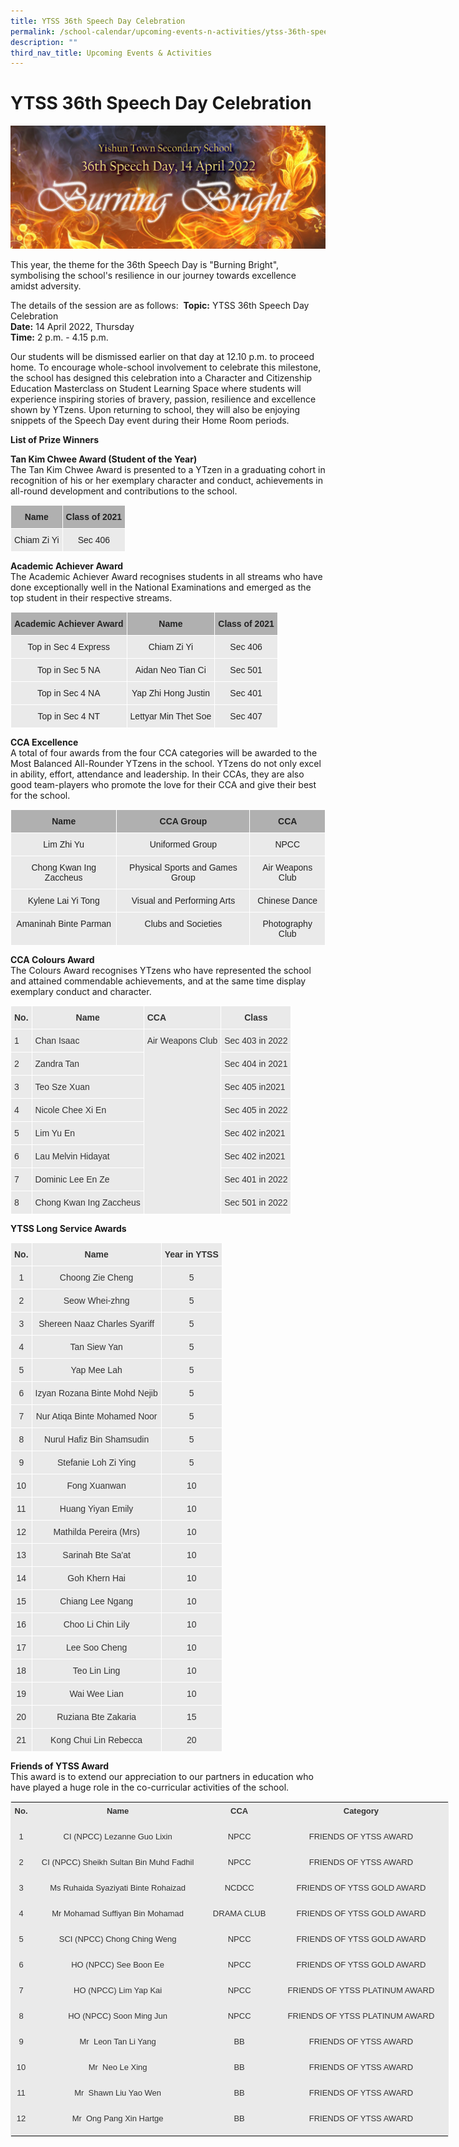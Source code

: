 ```yaml
---
title: YTSS 36th Speech Day Celebration
permalink: /school-calendar/upcoming-events-n-activities/ytss-36th-speech-day-celebration/
description: ""
third_nav_title: Upcoming Events & Activities
---
```

# **YTSS 36th Speech Day Celebration**


![](/images/Banner%20Design%20Final.jpeg)

This year, the theme for the 36th Speech Day is "Burning Bright", symbolising the school's resilience in our journey towards excellence amidst adversity.   
  
The details of the session are as follows: 
**Topic:** YTSS 36th Speech Day Celebration    
**Date:** 14 April 2022, Thursday   
**Time:** 2 p.m. - 4.15 p.m.   
  
Our students will be dismissed earlier on that day at 12.10 p.m. to proceed home. To encourage whole-school involvement to celebrate this milestone, the school has designed this celebration into a Character and Citizenship Education Masterclass on Student Learning Space where students will experience inspiring stories of bravery, passion, resilience and excellence shown by YTzens. Upon returning to school, they will also be enjoying snippets of the Speech Day event during their Home Room periods.

**List of Prize Winners**  

**Tan Kim Chwee Award (Student of the Year)**  
The Tan Kim Chwee Award is presented to a YTzen in a graduating cohort in recognition of his or her exemplary character and conduct, achievements in all-round development and contributions to the school.


<table style="border-collapse:collapse;border-spacing:0" class="tg"><thead><tr><th style="background-color:#B0B0B0;border-color:#ffffff;border-style:solid;border-width:1px;color:#222;font-family:Arial, sans-serif;font-size:14px;font-weight:bold;overflow:hidden;padding:10px 5px;text-align:center;vertical-align:top;word-break:normal">Name</th><th style="background-color:#B0B0B0;border-color:#ffffff;border-style:solid;border-width:1px;color:#222;font-family:Arial, sans-serif;font-size:14px;font-weight:bold;overflow:hidden;padding:10px 5px;text-align:center;vertical-align:top;word-break:normal">Class of 2021</th></tr></thead><tbody><tr><td style="background-color:#EAEAEA;border-color:#ffffff;border-style:solid;border-width:1px;color:#222;font-family:Arial, sans-serif;font-size:14px;overflow:hidden;padding:10px 5px;text-align:center;vertical-align:top;word-break:normal">Chiam Zi Yi</td><td style="background-color:#EAEAEA;border-color:#ffffff;border-style:solid;border-width:1px;color:#222;font-family:Arial, sans-serif;font-size:14px;overflow:hidden;padding:10px 5px;text-align:center;vertical-align:top;word-break:normal">Sec 406</td></tr></tbody></table>


**Academic Achiever Award**  
The Academic Achiever Award recognises students in all streams who have done exceptionally well in the National Examinations and emerged as the top student in their respective streams.

<table style="border-collapse:collapse;border-spacing:0" class="tg"><thead><tr><th style="background-color:#B0B0B0;border-color:#ffffff;border-style:solid;border-width:1px;color:#222;font-family:Arial, sans-serif;font-size:14px;font-weight:bold;overflow:hidden;padding:10px 5px;text-align:center;vertical-align:top;word-break:normal">Academic Achiever Award</th><th style="background-color:#B0B0B0;border-color:#ffffff;border-style:solid;border-width:1px;color:#222;font-family:Arial, sans-serif;font-size:14px;font-weight:bold;overflow:hidden;padding:10px 5px;text-align:center;vertical-align:top;word-break:normal">Name</th><th style="background-color:#B0B0B0;border-color:#ffffff;border-style:solid;border-width:1px;color:#222;font-family:Arial, sans-serif;font-size:14px;font-weight:bold;overflow:hidden;padding:10px 5px;text-align:center;vertical-align:top;word-break:normal">Class of 2021</th></tr></thead><tbody><tr><td style="background-color:#EAEAEA;border-color:#ffffff;border-style:solid;border-width:1px;color:#222;font-family:Arial, sans-serif;font-size:14px;overflow:hidden;padding:10px 5px;text-align:center;vertical-align:top;word-break:normal">Top in Sec 4 Express</td><td style="background-color:#EAEAEA;border-color:#ffffff;border-style:solid;border-width:1px;color:#222;font-family:Arial, sans-serif;font-size:14px;overflow:hidden;padding:10px 5px;text-align:center;vertical-align:top;word-break:normal">Chiam Zi Yi</td><td style="background-color:#EAEAEA;border-color:#ffffff;border-style:solid;border-width:1px;color:#222;font-family:Arial, sans-serif;font-size:14px;overflow:hidden;padding:10px 5px;text-align:center;vertical-align:top;word-break:normal">Sec 406</td></tr><tr><td style="background-color:#EAEAEA;border-color:#ffffff;border-style:solid;border-width:1px;color:#222;font-family:Arial, sans-serif;font-size:14px;overflow:hidden;padding:10px 5px;text-align:center;vertical-align:top;word-break:normal">Top in Sec 5 NA</td><td style="background-color:#EAEAEA;border-color:#ffffff;border-style:solid;border-width:1px;color:#222;font-family:Arial, sans-serif;font-size:14px;overflow:hidden;padding:10px 5px;text-align:center;vertical-align:top;word-break:normal">Aidan Neo Tian Ci<br></td><td style="background-color:#EAEAEA;border-color:#ffffff;border-style:solid;border-width:1px;color:#222;font-family:Arial, sans-serif;font-size:14px;overflow:hidden;padding:10px 5px;text-align:center;vertical-align:top;word-break:normal">Sec 501</td></tr><tr><td style="background-color:#EAEAEA;border-color:#ffffff;border-style:solid;border-width:1px;color:#222;font-family:Arial, sans-serif;font-size:14px;overflow:hidden;padding:10px 5px;text-align:center;vertical-align:top;word-break:normal"> Top in Sec 4 NA</td><td style="background-color:#EAEAEA;border-color:#ffffff;border-style:solid;border-width:1px;color:#222;font-family:Arial, sans-serif;font-size:14px;overflow:hidden;padding:10px 5px;text-align:center;vertical-align:top;word-break:normal">Yap Zhi Hong Justin </td><td style="background-color:#EAEAEA;border-color:#ffffff;border-style:solid;border-width:1px;color:#222;font-family:Arial, sans-serif;font-size:14px;overflow:hidden;padding:10px 5px;text-align:center;vertical-align:top;word-break:normal"> Sec 401</td></tr><tr><td style="background-color:#EAEAEA;border-color:#ffffff;border-style:solid;border-width:1px;color:#222;font-family:Arial, sans-serif;font-size:14px;overflow:hidden;padding:10px 5px;text-align:center;vertical-align:top;word-break:normal"> Top in Sec 4 NT</td><td style="background-color:#EAEAEA;border-color:#ffffff;border-style:solid;border-width:1px;color:#222;font-family:Arial, sans-serif;font-size:14px;overflow:hidden;padding:10px 5px;text-align:center;vertical-align:top;word-break:normal"> Lettyar Min Thet Soe</td><td style="background-color:#EAEAEA;border-color:#ffffff;border-style:solid;border-width:1px;color:#222;font-family:Arial, sans-serif;font-size:14px;overflow:hidden;padding:10px 5px;text-align:center;vertical-align:top;word-break:normal"> Sec 407</td></tr></tbody></table>


**CCA Excellence**     
A total of four awards from the four CCA categories will be awarded to the Most Balanced All-Rounder YTzens in the school. YTzens do not only excel in ability, effort, attendance and leadership. In their CCAs, they are also good team-players who promote the love for their CCA and give their best for the school.

<table style="border-collapse:collapse;border-spacing:0" class="tg"><thead><tr><th style="background-color:#B0B0B0;border-color:#ffffff;border-style:solid;border-width:1px;color:#222;font-family:Arial, sans-serif;font-size:14px;font-weight:bold;overflow:hidden;padding:10px 5px;text-align:center;vertical-align:top;word-break:normal">Name</th><th style="background-color:#B0B0B0;border-color:#ffffff;border-style:solid;border-width:1px;color:#222;font-family:Arial, sans-serif;font-size:14px;font-weight:bold;overflow:hidden;padding:10px 5px;text-align:center;vertical-align:top;word-break:normal">CCA Group</th><th style="background-color:#B0B0B0;border-color:#ffffff;border-style:solid;border-width:1px;color:#222;font-family:Arial, sans-serif;font-size:14px;font-weight:bold;overflow:hidden;padding:10px 5px;text-align:center;vertical-align:top;word-break:normal">CCA</th></tr></thead><tbody><tr><td style="background-color:#EAEAEA;border-color:#ffffff;border-style:solid;border-width:1px;color:#222;font-family:Arial, sans-serif;font-size:14px;overflow:hidden;padding:10px 5px;text-align:center;vertical-align:top;word-break:normal">Lim Zhi Yu</td><td style="background-color:#EAEAEA;border-color:#ffffff;border-style:solid;border-width:1px;color:#222;font-family:Arial, sans-serif;font-size:14px;overflow:hidden;padding:10px 5px;text-align:center;vertical-align:top;word-break:normal">Uniformed Group</td><td style="background-color:#EAEAEA;border-color:#ffffff;border-style:solid;border-width:1px;color:#222;font-family:Arial, sans-serif;font-size:14px;overflow:hidden;padding:10px 5px;text-align:center;vertical-align:top;word-break:normal">NPCC</td></tr><tr><td style="background-color:#EAEAEA;border-color:#ffffff;border-style:solid;border-width:1px;color:#222;font-family:Arial, sans-serif;font-size:14px;overflow:hidden;padding:10px 5px;text-align:center;vertical-align:top;word-break:normal">Chong Kwan Ing Zaccheus</td><td style="background-color:#EAEAEA;border-color:#ffffff;border-style:solid;border-width:1px;color:#222;font-family:Arial, sans-serif;font-size:14px;overflow:hidden;padding:10px 5px;text-align:center;vertical-align:top;word-break:normal">Physical Sports and Games Group</td><td style="background-color:#EAEAEA;border-color:#ffffff;border-style:solid;border-width:1px;color:#222;font-family:Arial, sans-serif;font-size:14px;overflow:hidden;padding:10px 5px;text-align:center;vertical-align:top;word-break:normal">Air Weapons Club</td></tr><tr><td style="background-color:#EAEAEA;border-color:#ffffff;border-style:solid;border-width:1px;color:#222;font-family:Arial, sans-serif;font-size:14px;overflow:hidden;padding:10px 5px;text-align:center;vertical-align:top;word-break:normal"> Kylene Lai Yi Tong</td><td style="background-color:#EAEAEA;border-color:#ffffff;border-style:solid;border-width:1px;color:#222;font-family:Arial, sans-serif;font-size:14px;overflow:hidden;padding:10px 5px;text-align:center;vertical-align:top;word-break:normal"> Visual and Performing Arts</td><td style="background-color:#EAEAEA;border-color:#ffffff;border-style:solid;border-width:1px;color:#222;font-family:Arial, sans-serif;font-size:14px;overflow:hidden;padding:10px 5px;text-align:center;vertical-align:top;word-break:normal">Chinese Dance </td></tr><tr><td style="background-color:#EAEAEA;border-color:#ffffff;border-style:solid;border-width:1px;color:#222;font-family:Arial, sans-serif;font-size:14px;overflow:hidden;padding:10px 5px;text-align:center;vertical-align:top;word-break:normal">Amaninah Binte Parman</td><td style="background-color:#EAEAEA;border-color:#ffffff;border-style:solid;border-width:1px;color:#222;font-family:Arial, sans-serif;font-size:14px;overflow:hidden;padding:10px 5px;text-align:center;vertical-align:top;word-break:normal">Clubs and Societies </td><td style="background-color:#EAEAEA;border-color:#ffffff;border-style:solid;border-width:1px;color:#222;font-family:Arial, sans-serif;font-size:14px;overflow:hidden;padding:10px 5px;text-align:center;vertical-align:top;word-break:normal"> Photography Club</td></tr></tbody></table>


**CCA Colours Award**     
The Colours Award recognises YTzens who have represented the school and attained commendable achievements, and at the same time display exemplary conduct and character.


<table style="border-collapse:collapse;border-spacing:0" class="tg"><thead><tr><th style="background-color:#EAEAEA;border-color:#ffffff;border-style:solid;border-width:1px;color:#333;font-family:Arial, sans-serif;font-size:14px;font-weight:bold;overflow:hidden;padding:10px 5px;text-align:left;vertical-align:top;word-break:normal">No.</th><th style="background-color:#EAEAEA;border-color:#ffffff;border-style:solid;border-width:1px;color:#333;font-family:Arial, sans-serif;font-size:14px;font-weight:bold;overflow:hidden;padding:10px 5px;text-align:center;vertical-align:top;word-break:normal">Name</th><th style="background-color:#EAEAEA;border-color:#ffffff;border-style:solid;border-width:1px;color:#333;font-family:Arial, sans-serif;font-size:14px;font-weight:bold;overflow:hidden;padding:10px 5px;text-align:left;vertical-align:top;word-break:normal">CCA</th><th style="background-color:#EAEAEA;border-color:#ffffff;border-style:solid;border-width:1px;color:#333;font-family:Arial, sans-serif;font-size:14px;font-weight:bold;overflow:hidden;padding:10px 5px;text-align:center;vertical-align:top;word-break:normal">Class</th></tr></thead><tbody><tr><td style="background-color:#EAEAEA;border-color:#ffffff;border-style:solid;border-width:1px;color:#333;font-family:Arial, sans-serif;font-size:14px;overflow:hidden;padding:10px 5px;text-align:left;vertical-align:top;word-break:normal">1</td><td style="background-color:#EAEAEA;border-color:#ffffff;border-style:solid;border-width:1px;color:#333;font-family:Arial, sans-serif;font-size:14px;overflow:hidden;padding:10px 5px;text-align:left;vertical-align:top;word-break:normal">Chan Isaac</td><td style="background-color:#EAEAEA;border-color:#ffffff;border-style:solid;border-width:1px;color:#333;font-family:Arial, sans-serif;font-size:14px;overflow:hidden;padding:10px 5px;text-align:center;vertical-align:top;word-break:normal" rowspan="8">Air Weapons Club</td><td style="background-color:#EAEAEA;border-color:#ffffff;border-style:solid;border-width:1px;color:#333;font-family:Arial, sans-serif;font-size:14px;overflow:hidden;padding:10px 5px;text-align:left;vertical-align:top;word-break:normal">Sec 403 in 2022</td></tr><tr><td style="background-color:#EAEAEA;border-color:#ffffff;border-style:solid;border-width:1px;color:#333;font-family:Arial, sans-serif;font-size:14px;overflow:hidden;padding:10px 5px;text-align:left;vertical-align:top;word-break:normal">2</td><td style="background-color:#EAEAEA;border-color:#ffffff;border-style:solid;border-width:1px;color:#333;font-family:Arial, sans-serif;font-size:14px;overflow:hidden;padding:10px 5px;text-align:left;vertical-align:top;word-break:normal">Zandra Tan</td><td style="background-color:#EAEAEA;border-color:#ffffff;border-style:solid;border-width:1px;color:#333;font-family:Arial, sans-serif;font-size:14px;overflow:hidden;padding:10px 5px;text-align:left;vertical-align:top;word-break:normal">Sec 404 in 2021</td></tr><tr><td style="background-color:#EAEAEA;border-color:#ffffff;border-style:solid;border-width:1px;color:#333;font-family:Arial, sans-serif;font-size:14px;overflow:hidden;padding:10px 5px;text-align:left;vertical-align:top;word-break:normal">3</td><td style="background-color:#EAEAEA;border-color:#ffffff;border-style:solid;border-width:1px;color:#333;font-family:Arial, sans-serif;font-size:14px;overflow:hidden;padding:10px 5px;text-align:left;vertical-align:top;word-break:normal">Teo Sze Xuan</td><td style="background-color:#EAEAEA;border-color:#ffffff;border-style:solid;border-width:1px;color:#333;font-family:Arial, sans-serif;font-size:14px;overflow:hidden;padding:10px 5px;text-align:left;vertical-align:top;word-break:normal">Sec 405 in2021</td></tr><tr><td style="background-color:#EAEAEA;border-color:#ffffff;border-style:solid;border-width:1px;color:#333;font-family:Arial, sans-serif;font-size:14px;overflow:hidden;padding:10px 5px;text-align:left;vertical-align:top;word-break:normal">4</td><td style="background-color:#EAEAEA;border-color:#ffffff;border-style:solid;border-width:1px;color:#333;font-family:Arial, sans-serif;font-size:14px;overflow:hidden;padding:10px 5px;text-align:left;vertical-align:top;word-break:normal">Nicole Chee Xi En</td><td style="background-color:#EAEAEA;border-color:#ffffff;border-style:solid;border-width:1px;color:#333;font-family:Arial, sans-serif;font-size:14px;overflow:hidden;padding:10px 5px;text-align:left;vertical-align:top;word-break:normal">Sec 405 in 2022</td></tr><tr><td style="background-color:#EAEAEA;border-color:#ffffff;border-style:solid;border-width:1px;color:#333;font-family:Arial, sans-serif;font-size:14px;overflow:hidden;padding:10px 5px;text-align:left;vertical-align:top;word-break:normal">5</td><td style="background-color:#EAEAEA;border-color:#ffffff;border-style:solid;border-width:1px;color:#333;font-family:Arial, sans-serif;font-size:14px;overflow:hidden;padding:10px 5px;text-align:left;vertical-align:top;word-break:normal">Lim Yu En</td><td style="background-color:#EAEAEA;border-color:#ffffff;border-style:solid;border-width:1px;color:#333;font-family:Arial, sans-serif;font-size:14px;overflow:hidden;padding:10px 5px;text-align:left;vertical-align:top;word-break:normal">Sec 402 in2021</td></tr><tr><td style="background-color:#EAEAEA;border-color:#ffffff;border-style:solid;border-width:1px;color:#333;font-family:Arial, sans-serif;font-size:14px;overflow:hidden;padding:10px 5px;text-align:left;vertical-align:top;word-break:normal">6</td><td style="background-color:#EAEAEA;border-color:#ffffff;border-style:solid;border-width:1px;color:#333;font-family:Arial, sans-serif;font-size:14px;overflow:hidden;padding:10px 5px;text-align:left;vertical-align:top;word-break:normal">Lau Melvin Hidayat</td><td style="background-color:#EAEAEA;border-color:#ffffff;border-style:solid;border-width:1px;color:#333;font-family:Arial, sans-serif;font-size:14px;overflow:hidden;padding:10px 5px;text-align:left;vertical-align:top;word-break:normal">Sec 402 in2021</td></tr><tr><td style="background-color:#EAEAEA;border-color:#ffffff;border-style:solid;border-width:1px;color:#333;font-family:Arial, sans-serif;font-size:14px;overflow:hidden;padding:10px 5px;text-align:left;vertical-align:top;word-break:normal">7</td><td style="background-color:#EAEAEA;border-color:#ffffff;border-style:solid;border-width:1px;color:#333;font-family:Arial, sans-serif;font-size:14px;overflow:hidden;padding:10px 5px;text-align:left;vertical-align:top;word-break:normal">Dominic Lee En Ze</td><td style="background-color:#EAEAEA;border-color:#ffffff;border-style:solid;border-width:1px;color:#333;font-family:Arial, sans-serif;font-size:14px;overflow:hidden;padding:10px 5px;text-align:left;vertical-align:top;word-break:normal">Sec 401 in 2022</td></tr><tr><td style="background-color:#EAEAEA;border-color:#ffffff;border-style:solid;border-width:1px;color:#333;font-family:Arial, sans-serif;font-size:14px;overflow:hidden;padding:10px 5px;text-align:left;vertical-align:top;word-break:normal">8</td><td style="background-color:#EAEAEA;border-color:#ffffff;border-style:solid;border-width:1px;color:#333;font-family:Arial, sans-serif;font-size:14px;overflow:hidden;padding:10px 5px;text-align:left;vertical-align:top;word-break:normal">Chong Kwan Ing Zaccheus</td><td style="background-color:#EAEAEA;border-color:#ffffff;border-style:solid;border-width:1px;color:#333;font-family:Arial, sans-serif;font-size:14px;overflow:hidden;padding:10px 5px;text-align:left;vertical-align:top;word-break:normal">Sec 501 in 2022</td></tr></tbody></table>


**YTSS Long Service Awards**

<table style="border-collapse:collapse;border-spacing:0" class="tg"><thead><tr><th style="background-color:#EAEAEA;border-color:#ffffff;border-style:solid;border-width:1px;color:#333;font-family:Arial, sans-serif;font-size:14px;font-weight:bold;overflow:hidden;padding:10px 5px;text-align:center;vertical-align:top;word-break:normal">No.</th><th style="background-color:#EAEAEA;border-color:#ffffff;border-style:solid;border-width:1px;color:#333;font-family:Arial, sans-serif;font-size:14px;font-weight:bold;overflow:hidden;padding:10px 5px;text-align:center;vertical-align:top;word-break:normal">Name</th><th style="background-color:#EAEAEA;border-color:#ffffff;border-style:solid;border-width:1px;color:#333;font-family:Arial, sans-serif;font-size:14px;font-weight:bold;overflow:hidden;padding:10px 5px;text-align:center;vertical-align:top;word-break:normal">Year in YTSS</th></tr></thead><tbody><tr><td style="background-color:#EAEAEA;border-color:#ffffff;border-style:solid;border-width:1px;color:#333;font-family:Arial, sans-serif;font-size:14px;overflow:hidden;padding:10px 5px;text-align:center;vertical-align:top;word-break:normal">1</td><td style="background-color:#EAEAEA;border-color:#ffffff;border-style:solid;border-width:1px;color:#333;font-family:Arial, sans-serif;font-size:14px;overflow:hidden;padding:10px 5px;text-align:center;vertical-align:top;word-break:normal">Choong Zie Cheng</td><td style="background-color:#EAEAEA;border-color:#ffffff;border-style:solid;border-width:1px;color:#333;font-family:Arial, sans-serif;font-size:14px;overflow:hidden;padding:10px 5px;text-align:center;vertical-align:top;word-break:normal">5</td></tr><tr><td style="background-color:#EAEAEA;border-color:#ffffff;border-style:solid;border-width:1px;color:#333;font-family:Arial, sans-serif;font-size:14px;overflow:hidden;padding:10px 5px;text-align:center;vertical-align:top;word-break:normal">2</td><td style="background-color:#EAEAEA;border-color:#ffffff;border-style:solid;border-width:1px;color:#333;font-family:Arial, sans-serif;font-size:14px;overflow:hidden;padding:10px 5px;text-align:center;vertical-align:top;word-break:normal">Seow Whei-zhng</td><td style="background-color:#EAEAEA;border-color:#ffffff;border-style:solid;border-width:1px;color:#333;font-family:Arial, sans-serif;font-size:14px;overflow:hidden;padding:10px 5px;text-align:center;vertical-align:top;word-break:normal">5</td></tr><tr><td style="background-color:#EAEAEA;border-color:#ffffff;border-style:solid;border-width:1px;color:#333;font-family:Arial, sans-serif;font-size:14px;overflow:hidden;padding:10px 5px;text-align:center;vertical-align:top;word-break:normal">3</td><td style="background-color:#EAEAEA;border-color:#ffffff;border-style:solid;border-width:1px;color:#333;font-family:Arial, sans-serif;font-size:14px;overflow:hidden;padding:10px 5px;text-align:center;vertical-align:top;word-break:normal">Shereen Naaz Charles Syariff</td><td style="background-color:#EAEAEA;border-color:#ffffff;border-style:solid;border-width:1px;color:#333;font-family:Arial, sans-serif;font-size:14px;overflow:hidden;padding:10px 5px;text-align:center;vertical-align:top;word-break:normal">5</td></tr><tr><td style="background-color:#EAEAEA;border-color:#ffffff;border-style:solid;border-width:1px;color:#333;font-family:Arial, sans-serif;font-size:14px;overflow:hidden;padding:10px 5px;text-align:center;vertical-align:top;word-break:normal">4</td><td style="background-color:#EAEAEA;border-color:#ffffff;border-style:solid;border-width:1px;color:#333;font-family:Arial, sans-serif;font-size:14px;overflow:hidden;padding:10px 5px;text-align:center;vertical-align:top;word-break:normal">Tan Siew Yan</td><td style="background-color:#EAEAEA;border-color:#ffffff;border-style:solid;border-width:1px;color:#333;font-family:Arial, sans-serif;font-size:14px;overflow:hidden;padding:10px 5px;text-align:center;vertical-align:top;word-break:normal">5</td></tr><tr><td style="background-color:#EAEAEA;border-color:#ffffff;border-style:solid;border-width:1px;color:#333;font-family:Arial, sans-serif;font-size:14px;overflow:hidden;padding:10px 5px;text-align:center;vertical-align:top;word-break:normal">5</td><td style="background-color:#EAEAEA;border-color:#ffffff;border-style:solid;border-width:1px;color:#333;font-family:Arial, sans-serif;font-size:14px;overflow:hidden;padding:10px 5px;text-align:center;vertical-align:top;word-break:normal">Yap Mee Lah</td><td style="background-color:#EAEAEA;border-color:#ffffff;border-style:solid;border-width:1px;color:#333;font-family:Arial, sans-serif;font-size:14px;overflow:hidden;padding:10px 5px;text-align:center;vertical-align:top;word-break:normal">5</td></tr><tr><td style="background-color:#EAEAEA;border-color:#ffffff;border-style:solid;border-width:1px;color:#333;font-family:Arial, sans-serif;font-size:14px;overflow:hidden;padding:10px 5px;text-align:center;vertical-align:top;word-break:normal">6</td><td style="background-color:#EAEAEA;border-color:#ffffff;border-style:solid;border-width:1px;color:#333;font-family:Arial, sans-serif;font-size:14px;overflow:hidden;padding:10px 5px;text-align:center;vertical-align:top;word-break:normal">Izyan Rozana Binte Mohd Nejib</td><td style="background-color:#EAEAEA;border-color:#ffffff;border-style:solid;border-width:1px;color:#333;font-family:Arial, sans-serif;font-size:14px;overflow:hidden;padding:10px 5px;text-align:center;vertical-align:top;word-break:normal">5</td></tr><tr><td style="background-color:#EAEAEA;border-color:#ffffff;border-style:solid;border-width:1px;color:#333;font-family:Arial, sans-serif;font-size:14px;overflow:hidden;padding:10px 5px;text-align:center;vertical-align:top;word-break:normal">7</td><td style="background-color:#EAEAEA;border-color:#ffffff;border-style:solid;border-width:1px;color:#333;font-family:Arial, sans-serif;font-size:14px;overflow:hidden;padding:10px 5px;text-align:center;vertical-align:top;word-break:normal">Nur Atiqa Binte Mohamed Noor</td><td style="background-color:#EAEAEA;border-color:#ffffff;border-style:solid;border-width:1px;color:#333;font-family:Arial, sans-serif;font-size:14px;overflow:hidden;padding:10px 5px;text-align:center;vertical-align:top;word-break:normal">5</td></tr><tr><td style="background-color:#EAEAEA;border-color:#ffffff;border-style:solid;border-width:1px;color:#333;font-family:Arial, sans-serif;font-size:14px;overflow:hidden;padding:10px 5px;text-align:center;vertical-align:top;word-break:normal">8</td><td style="background-color:#EAEAEA;border-color:#ffffff;border-style:solid;border-width:1px;color:#333;font-family:Arial, sans-serif;font-size:14px;overflow:hidden;padding:10px 5px;text-align:center;vertical-align:top;word-break:normal">Nurul Hafiz Bin Shamsudin</td><td style="background-color:#EAEAEA;border-color:#ffffff;border-style:solid;border-width:1px;color:#333;font-family:Arial, sans-serif;font-size:14px;overflow:hidden;padding:10px 5px;text-align:center;vertical-align:top;word-break:normal">5</td></tr><tr><td style="background-color:#EAEAEA;border-color:#ffffff;border-style:solid;border-width:1px;color:#333;font-family:Arial, sans-serif;font-size:14px;overflow:hidden;padding:10px 5px;text-align:center;vertical-align:top;word-break:normal">9</td><td style="background-color:#EAEAEA;border-color:#ffffff;border-style:solid;border-width:1px;color:#333;font-family:Arial, sans-serif;font-size:14px;overflow:hidden;padding:10px 5px;text-align:center;vertical-align:top;word-break:normal">Stefanie Loh Zi Ying</td><td style="background-color:#EAEAEA;border-color:#ffffff;border-style:solid;border-width:1px;color:#333;font-family:Arial, sans-serif;font-size:14px;overflow:hidden;padding:10px 5px;text-align:center;vertical-align:top;word-break:normal">5</td></tr><tr><td style="background-color:#EAEAEA;border-color:#ffffff;border-style:solid;border-width:1px;color:#333;font-family:Arial, sans-serif;font-size:14px;overflow:hidden;padding:10px 5px;text-align:center;vertical-align:top;word-break:normal">10</td><td style="background-color:#EAEAEA;border-color:#ffffff;border-style:solid;border-width:1px;color:#333;font-family:Arial, sans-serif;font-size:14px;overflow:hidden;padding:10px 5px;text-align:center;vertical-align:top;word-break:normal">Fong Xuanwan</td><td style="background-color:#EAEAEA;border-color:#ffffff;border-style:solid;border-width:1px;color:#333;font-family:Arial, sans-serif;font-size:14px;overflow:hidden;padding:10px 5px;text-align:center;vertical-align:top;word-break:normal">10</td></tr><tr><td style="background-color:#EAEAEA;border-color:#ffffff;border-style:solid;border-width:1px;color:#333;font-family:Arial, sans-serif;font-size:14px;overflow:hidden;padding:10px 5px;text-align:center;vertical-align:top;word-break:normal">11</td><td style="background-color:#EAEAEA;border-color:#ffffff;border-style:solid;border-width:1px;color:#333;font-family:Arial, sans-serif;font-size:14px;overflow:hidden;padding:10px 5px;text-align:center;vertical-align:top;word-break:normal">Huang Yiyan Emily</td><td style="background-color:#EAEAEA;border-color:#ffffff;border-style:solid;border-width:1px;color:#333;font-family:Arial, sans-serif;font-size:14px;overflow:hidden;padding:10px 5px;text-align:center;vertical-align:top;word-break:normal">10</td></tr><tr><td style="background-color:#EAEAEA;border-color:#ffffff;border-style:solid;border-width:1px;color:#333;font-family:Arial, sans-serif;font-size:14px;overflow:hidden;padding:10px 5px;text-align:center;vertical-align:top;word-break:normal">12</td><td style="background-color:#EAEAEA;border-color:#ffffff;border-style:solid;border-width:1px;color:#333;font-family:Arial, sans-serif;font-size:14px;overflow:hidden;padding:10px 5px;text-align:center;vertical-align:top;word-break:normal">Mathilda Pereira (Mrs)</td><td style="background-color:#EAEAEA;border-color:#ffffff;border-style:solid;border-width:1px;color:#333;font-family:Arial, sans-serif;font-size:14px;overflow:hidden;padding:10px 5px;text-align:center;vertical-align:top;word-break:normal">10</td></tr><tr><td style="background-color:#EAEAEA;border-color:#ffffff;border-style:solid;border-width:1px;color:#333;font-family:Arial, sans-serif;font-size:14px;overflow:hidden;padding:10px 5px;text-align:center;vertical-align:top;word-break:normal">13</td><td style="background-color:#EAEAEA;border-color:#ffffff;border-style:solid;border-width:1px;color:#333;font-family:Arial, sans-serif;font-size:14px;overflow:hidden;padding:10px 5px;text-align:center;vertical-align:top;word-break:normal">Sarinah Bte Sa'at</td><td style="background-color:#EAEAEA;border-color:#ffffff;border-style:solid;border-width:1px;color:#333;font-family:Arial, sans-serif;font-size:14px;overflow:hidden;padding:10px 5px;text-align:center;vertical-align:top;word-break:normal">10</td></tr><tr><td style="background-color:#EAEAEA;border-color:#ffffff;border-style:solid;border-width:1px;color:#333;font-family:Arial, sans-serif;font-size:14px;overflow:hidden;padding:10px 5px;text-align:center;vertical-align:top;word-break:normal">14</td><td style="background-color:#EAEAEA;border-color:#ffffff;border-style:solid;border-width:1px;color:#333;font-family:Arial, sans-serif;font-size:14px;overflow:hidden;padding:10px 5px;text-align:center;vertical-align:top;word-break:normal">Goh Khern Hai</td><td style="background-color:#EAEAEA;border-color:#ffffff;border-style:solid;border-width:1px;color:#333;font-family:Arial, sans-serif;font-size:14px;overflow:hidden;padding:10px 5px;text-align:center;vertical-align:top;word-break:normal">10</td></tr><tr><td style="background-color:#EAEAEA;border-color:#ffffff;border-style:solid;border-width:1px;color:#333;font-family:Arial, sans-serif;font-size:14px;overflow:hidden;padding:10px 5px;text-align:center;vertical-align:top;word-break:normal">15</td><td style="background-color:#EAEAEA;border-color:#ffffff;border-style:solid;border-width:1px;color:#333;font-family:Arial, sans-serif;font-size:14px;overflow:hidden;padding:10px 5px;text-align:center;vertical-align:top;word-break:normal">Chiang Lee Ngang</td><td style="background-color:#EAEAEA;border-color:#ffffff;border-style:solid;border-width:1px;color:#333;font-family:Arial, sans-serif;font-size:14px;overflow:hidden;padding:10px 5px;text-align:center;vertical-align:top;word-break:normal">10</td></tr><tr><td style="background-color:#EAEAEA;border-color:#ffffff;border-style:solid;border-width:1px;color:#333;font-family:Arial, sans-serif;font-size:14px;overflow:hidden;padding:10px 5px;text-align:center;vertical-align:top;word-break:normal">16</td><td style="background-color:#EAEAEA;border-color:#ffffff;border-style:solid;border-width:1px;color:#333;font-family:Arial, sans-serif;font-size:14px;overflow:hidden;padding:10px 5px;text-align:center;vertical-align:top;word-break:normal">Choo Li Chin Lily</td><td style="background-color:#EAEAEA;border-color:#ffffff;border-style:solid;border-width:1px;color:#333;font-family:Arial, sans-serif;font-size:14px;overflow:hidden;padding:10px 5px;text-align:center;vertical-align:top;word-break:normal">10</td></tr><tr><td style="background-color:#EAEAEA;border-color:#ffffff;border-style:solid;border-width:1px;color:#333;font-family:Arial, sans-serif;font-size:14px;overflow:hidden;padding:10px 5px;text-align:center;vertical-align:top;word-break:normal">17</td><td style="background-color:#EAEAEA;border-color:#ffffff;border-style:solid;border-width:1px;color:#333;font-family:Arial, sans-serif;font-size:14px;overflow:hidden;padding:10px 5px;text-align:center;vertical-align:top;word-break:normal">Lee Soo Cheng</td><td style="background-color:#EAEAEA;border-color:#ffffff;border-style:solid;border-width:1px;color:#333;font-family:Arial, sans-serif;font-size:14px;overflow:hidden;padding:10px 5px;text-align:center;vertical-align:top;word-break:normal">10</td></tr><tr><td style="background-color:#EAEAEA;border-color:#ffffff;border-style:solid;border-width:1px;color:#333;font-family:Arial, sans-serif;font-size:14px;overflow:hidden;padding:10px 5px;text-align:center;vertical-align:top;word-break:normal">18</td><td style="background-color:#EAEAEA;border-color:#ffffff;border-style:solid;border-width:1px;color:#333;font-family:Arial, sans-serif;font-size:14px;overflow:hidden;padding:10px 5px;text-align:center;vertical-align:top;word-break:normal">Teo Lin Ling</td><td style="background-color:#EAEAEA;border-color:#ffffff;border-style:solid;border-width:1px;color:#333;font-family:Arial, sans-serif;font-size:14px;overflow:hidden;padding:10px 5px;text-align:center;vertical-align:top;word-break:normal">10</td></tr><tr><td style="background-color:#EAEAEA;border-color:#ffffff;border-style:solid;border-width:1px;color:#333;font-family:Arial, sans-serif;font-size:14px;overflow:hidden;padding:10px 5px;text-align:center;vertical-align:top;word-break:normal">19</td><td style="background-color:#EAEAEA;border-color:#ffffff;border-style:solid;border-width:1px;color:#333;font-family:Arial, sans-serif;font-size:14px;overflow:hidden;padding:10px 5px;text-align:center;vertical-align:top;word-break:normal">Wai Wee Lian</td><td style="background-color:#EAEAEA;border-color:#ffffff;border-style:solid;border-width:1px;color:#333;font-family:Arial, sans-serif;font-size:14px;overflow:hidden;padding:10px 5px;text-align:center;vertical-align:top;word-break:normal">10</td></tr><tr><td style="background-color:#EAEAEA;border-color:#ffffff;border-style:solid;border-width:1px;color:#333;font-family:Arial, sans-serif;font-size:14px;overflow:hidden;padding:10px 5px;text-align:center;vertical-align:top;word-break:normal">20</td><td style="background-color:#EAEAEA;border-color:#ffffff;border-style:solid;border-width:1px;color:#333;font-family:Arial, sans-serif;font-size:14px;overflow:hidden;padding:10px 5px;text-align:center;vertical-align:top;word-break:normal">Ruziana Bte Zakaria</td><td style="background-color:#EAEAEA;border-color:#ffffff;border-style:solid;border-width:1px;color:#333;font-family:Arial, sans-serif;font-size:14px;overflow:hidden;padding:10px 5px;text-align:center;vertical-align:top;word-break:normal">15</td></tr><tr><td style="background-color:#EAEAEA;border-color:#ffffff;border-style:solid;border-width:1px;color:#333;font-family:Arial, sans-serif;font-size:14px;overflow:hidden;padding:10px 5px;text-align:center;vertical-align:top;word-break:normal">21</td><td style="background-color:#EAEAEA;border-color:#ffffff;border-style:solid;border-width:1px;color:#333;font-family:Arial, sans-serif;font-size:14px;overflow:hidden;padding:10px 5px;text-align:center;vertical-align:top;word-break:normal">Kong Chui Lin Rebecca</td><td style="background-color:#EAEAEA;border-color:#ffffff;border-style:solid;border-width:1px;color:#333;font-family:Arial, sans-serif;font-size:14px;overflow:hidden;padding:10px 5px;text-align:center;vertical-align:top;word-break:normal">20</td></tr></tbody></table>


**Friends of YTSS Award**    
This award is to extend our appreciation to our partners in education who have played a huge role in the co-curricular activities of the school.

<table class="iveo_table ives_tab_1 ive_eobj_center" width="0" style="margin: auto; outline: 0px; padding: 0px; clear: both; border: 1px solid rgb(234, 234, 234); color: rgb(51, 51, 51); font-family: verdana, sans-serif; font-size: 15px; font-style: normal; font-variant-ligatures: normal; font-variant-caps: normal; font-weight: 400; letter-spacing: normal; orphans: 2; text-align: left; text-transform: none; white-space: normal; widows: 2; word-spacing: 0px; -webkit-text-stroke-width: 0px; background-color: rgb(255, 255, 255); text-decoration-thickness: initial; text-decoration-style: initial; text-decoration-color: initial; width: 700.666px;"><tbody class="" style="margin: 0px; outline: 0px; padding: 0px;"><tr class="" style="margin: 0px; outline: 0px; padding: 0px;"><td width="41" nowrap="" class="" style="margin: 0px; outline: 0px; padding: 2px; text-align: center; background-color: rgb(234, 234, 234); color: rgb(34, 34, 34);"><p class="" style="margin: 0px 0px 1em; outline: 0px; padding: 0px; line-height: 21px; font-size: 15px; color: rgb(51, 51, 51); font-weight: 400; text-align: center;"><b class="" style="margin: 0px; outline: 0px; padding: 0px;"><span class="" style="margin: 0px; outline: 0px; padding: 0px;"><font size="2" style="margin: 0px; outline: 0px; padding: 0px;">No.</font></span></b></p></td><td width="325" nowrap="" class="" style="margin: 0px; outline: 0px; padding: 2px; text-align: center; background-color: rgb(234, 234, 234); color: rgb(34, 34, 34);"><p class="" style="margin: 0px 0px 1em; outline: 0px; padding: 0px; line-height: 21px; font-size: 15px; color: rgb(51, 51, 51); font-weight: 400; text-align: center;"><b class="" style="margin: 0px; outline: 0px; padding: 0px;"><span class="" style="margin: 0px; outline: 0px; padding: 0px;"><font size="2" style="margin: 0px; outline: 0px; padding: 0px;">Name</font></span></b></p></td><td width="150" nowrap="" class="" style="margin: 0px; outline: 0px; padding: 2px; text-align: center; background-color: rgb(234, 234, 234); color: rgb(34, 34, 34);"><p class="" style="margin: 0px 0px 1em; outline: 0px; padding: 0px; line-height: 21px; font-size: 15px; color: rgb(51, 51, 51); font-weight: 400; text-align: center;"><b class="" style="margin: 0px; outline: 0px; padding: 0px;"><span class="" style="margin: 0px; outline: 0px; padding: 0px;"><font size="2" style="margin: 0px; outline: 0px; padding: 0px;">CCA</font></span></b></p></td><td width="342" nowrap="" class="" style="margin: 0px; outline: 0px; padding: 2px; text-align: center; background-color: rgb(234, 234, 234); color: rgb(34, 34, 34); width: 287px;"><p class="" style="margin: 0px 0px 1em; outline: 0px; padding: 0px; line-height: 21px; font-size: 15px; color: rgb(51, 51, 51); font-weight: 400; text-align: center;"><b class="" style="margin: 0px; outline: 0px; padding: 0px;"><span class="" style="margin: 0px; outline: 0px; padding: 0px;"><font size="2" style="margin: 0px; outline: 0px; padding: 0px;">Category</font></span></b></p></td></tr><tr class="" style="margin: 0px; outline: 0px; padding: 0px;"><td width="41" nowrap="" class="" style="margin: 0px; outline: 0px; padding: 2px; text-align: center; background-color: rgb(234, 234, 234); color: rgb(34, 34, 34);"><p class="" style="margin: 0px 0px 1em; outline: 0px; padding: 0px; line-height: 21px; font-size: 15px; color: rgb(51, 51, 51); font-weight: 400; text-align: center;"><span class="" style="margin: 0px; outline: 0px; padding: 0px;"><font size="2" style="margin: 0px; outline: 0px; padding: 0px;">1</font></span></p></td><td width="325" nowrap="" class="" style="margin: 0px; outline: 0px; padding: 2px; text-align: center; background-color: rgb(234, 234, 234); color: rgb(34, 34, 34);"><p class="" style="margin: 0px 0px 1em; outline: 0px; padding: 0px; line-height: 21px; font-size: 15px; color: rgb(51, 51, 51); font-weight: 400; text-align: center;"><span class="" style="margin: 0px; outline: 0px; padding: 0px;"><font size="2" style="margin: 0px; outline: 0px; padding: 0px;">CI (NPCC) Lezanne Guo Lixin</font></span></p></td><td width="150" class="" style="margin: 0px; outline: 0px; padding: 2px; text-align: center; background-color: rgb(234, 234, 234); color: rgb(34, 34, 34);"><p class="" style="margin: 0px 0px 1em; outline: 0px; padding: 0px; line-height: 21px; font-size: 15px; color: rgb(51, 51, 51); font-weight: 400; text-align: center;"><span class="" style="margin: 0px; outline: 0px; padding: 0px;"><font size="2" style="margin: 0px; outline: 0px; padding: 0px;">NPCC</font></span></p></td><td width="342" nowrap="" class="" style="margin: 0px; outline: 0px; padding: 2px; text-align: center; background-color: rgb(234, 234, 234); color: rgb(34, 34, 34);"><p class="" style="margin: 0px 0px 1em; outline: 0px; padding: 0px; line-height: 21px; font-size: 15px; color: rgb(51, 51, 51); font-weight: 400; text-align: center;"><span class="" style="margin: 0px; outline: 0px; padding: 0px;"><font size="2" style="margin: 0px; outline: 0px; padding: 0px;">FRIENDS OF YTSS AWARD</font></span></p></td></tr><tr class="" style="margin: 0px; outline: 0px; padding: 0px;"><td width="41" nowrap="" class="" style="margin: 0px; outline: 0px; padding: 2px; text-align: center; background-color: rgb(234, 234, 234); color: rgb(34, 34, 34);"><p class="" style="margin: 0px 0px 1em; outline: 0px; padding: 0px; line-height: 21px; font-size: 15px; color: rgb(51, 51, 51); font-weight: 400; text-align: center;"><span class="" style="margin: 0px; outline: 0px; padding: 0px;"><font size="2" style="margin: 0px; outline: 0px; padding: 0px;">2</font></span></p></td><td width="325" nowrap="" class="" style="margin: 0px; outline: 0px; padding: 2px; text-align: center; background-color: rgb(234, 234, 234); color: rgb(34, 34, 34);"><p class="" style="margin: 0px 0px 1em; outline: 0px; padding: 0px; line-height: 21px; font-size: 15px; color: rgb(51, 51, 51); font-weight: 400; text-align: center;"><span class="" style="margin: 0px; outline: 0px; padding: 0px;"><font size="2" style="margin: 0px; outline: 0px; padding: 0px;">CI (NPCC) Sheikh Sultan Bin Muhd Fadhil</font></span></p></td><td width="150" nowrap="" class="" style="margin: 0px; outline: 0px; padding: 2px; text-align: center; background-color: rgb(234, 234, 234); color: rgb(34, 34, 34);"><p class="" style="margin: 0px 0px 1em; outline: 0px; padding: 0px; line-height: 21px; font-size: 15px; color: rgb(51, 51, 51); font-weight: 400; text-align: center;"><span class="" style="margin: 0px; outline: 0px; padding: 0px;"><font size="2" style="margin: 0px; outline: 0px; padding: 0px;">NPCC</font></span></p></td><td width="342" nowrap="" class="" style="margin: 0px; outline: 0px; padding: 2px; text-align: center; background-color: rgb(234, 234, 234); color: rgb(34, 34, 34);"><p class="" style="margin: 0px 0px 1em; outline: 0px; padding: 0px; line-height: 21px; font-size: 15px; color: rgb(51, 51, 51); font-weight: 400; text-align: center;"><span class="" style="margin: 0px; outline: 0px; padding: 0px;"><font size="2" style="margin: 0px; outline: 0px; padding: 0px;">FRIENDS OF YTSS AWARD</font></span></p></td></tr><tr class="" style="margin: 0px; outline: 0px; padding: 0px;"><td width="41" nowrap="" class="" style="margin: 0px; outline: 0px; padding: 2px; text-align: center; background-color: rgb(234, 234, 234); color: rgb(34, 34, 34);"><p class="" style="margin: 0px 0px 1em; outline: 0px; padding: 0px; line-height: 21px; font-size: 15px; color: rgb(51, 51, 51); font-weight: 400; text-align: center;"><span class="" style="margin: 0px; outline: 0px; padding: 0px;"><font size="2" style="margin: 0px; outline: 0px; padding: 0px;">3</font></span></p></td><td width="325" nowrap="" class="" style="margin: 0px; outline: 0px; padding: 2px; text-align: center; background-color: rgb(234, 234, 234); color: rgb(34, 34, 34);"><p class="" style="margin: 0px 0px 1em; outline: 0px; padding: 0px; line-height: 21px; font-size: 15px; color: rgb(51, 51, 51); font-weight: 400; text-align: center;"><span class="" style="margin: 0px; outline: 0px; padding: 0px;"><font size="2" style="margin: 0px; outline: 0px; padding: 0px;">Ms Ruhaida Syaziyati Binte Rohaizad</font></span></p></td><td width="150" nowrap="" class="" style="margin: 0px; outline: 0px; padding: 2px; text-align: center; background-color: rgb(234, 234, 234); color: rgb(34, 34, 34);"><p class="" style="margin: 0px 0px 1em; outline: 0px; padding: 0px; line-height: 21px; font-size: 15px; color: rgb(51, 51, 51); font-weight: 400; text-align: center;"><span class="" style="margin: 0px; outline: 0px; padding: 0px;"><font size="2" style="margin: 0px; outline: 0px; padding: 0px;">NCDCC</font></span></p></td><td width="342" nowrap="" class="" style="margin: 0px; outline: 0px; padding: 2px; text-align: center; background-color: rgb(234, 234, 234); color: rgb(34, 34, 34);"><p class="" style="margin: 0px 0px 1em; outline: 0px; padding: 0px; line-height: 21px; font-size: 15px; color: rgb(51, 51, 51); font-weight: 400; text-align: center;"><span class="" style="margin: 0px; outline: 0px; padding: 0px;"><font size="2" style="margin: 0px; outline: 0px; padding: 0px;">FRIENDS OF YTSS GOLD AWARD</font></span></p></td></tr><tr class="" style="margin: 0px; outline: 0px; padding: 0px;"><td width="41" nowrap="" class="" style="margin: 0px; outline: 0px; padding: 2px; text-align: center; background-color: rgb(234, 234, 234); color: rgb(34, 34, 34);"><p class="" style="margin: 0px 0px 1em; outline: 0px; padding: 0px; line-height: 21px; font-size: 15px; color: rgb(51, 51, 51); font-weight: 400; text-align: center;"><span class="" style="margin: 0px; outline: 0px; padding: 0px;"><font size="2" style="margin: 0px; outline: 0px; padding: 0px;">4</font></span></p></td><td width="325" nowrap="" class="" style="margin: 0px; outline: 0px; padding: 2px; text-align: center; background-color: rgb(234, 234, 234); color: rgb(34, 34, 34);"><p class="" style="margin: 0px 0px 1em; outline: 0px; padding: 0px; line-height: 21px; font-size: 15px; color: rgb(51, 51, 51); font-weight: 400; text-align: center;"><span class="" style="margin: 0px; outline: 0px; padding: 0px;"><font size="2" style="margin: 0px; outline: 0px; padding: 0px;">Mr Mohamad Suffiyan Bin Mohamad</font></span></p></td><td width="150" nowrap="" class="" style="margin: 0px; outline: 0px; padding: 2px; text-align: center; background-color: rgb(234, 234, 234); color: rgb(34, 34, 34);"><p class="" style="margin: 0px 0px 1em; outline: 0px; padding: 0px; line-height: 21px; font-size: 15px; color: rgb(51, 51, 51); font-weight: 400; text-align: center;"><span class="" style="margin: 0px; outline: 0px; padding: 0px;"><font size="2" style="margin: 0px; outline: 0px; padding: 0px;">DRAMA CLUB</font></span></p></td><td width="342" nowrap="" class="" style="margin: 0px; outline: 0px; padding: 2px; text-align: center; background-color: rgb(234, 234, 234); color: rgb(34, 34, 34);"><p class="" style="margin: 0px 0px 1em; outline: 0px; padding: 0px; line-height: 21px; font-size: 15px; color: rgb(51, 51, 51); font-weight: 400; text-align: center;"><span class="" style="margin: 0px; outline: 0px; padding: 0px;"><font size="2" style="margin: 0px; outline: 0px; padding: 0px;">FRIENDS OF YTSS GOLD AWARD</font></span></p></td></tr><tr class="" style="margin: 0px; outline: 0px; padding: 0px;"><td width="41" nowrap="" class="" style="margin: 0px; outline: 0px; padding: 2px; text-align: center; background-color: rgb(234, 234, 234); color: rgb(34, 34, 34);"><p class="" style="margin: 0px 0px 1em; outline: 0px; padding: 0px; line-height: 21px; font-size: 15px; color: rgb(51, 51, 51); font-weight: 400; text-align: center;"><span class="" style="margin: 0px; outline: 0px; padding: 0px;"><font size="2" style="margin: 0px; outline: 0px; padding: 0px;">5</font></span></p></td><td width="325" nowrap="" class="" style="margin: 0px; outline: 0px; padding: 2px; text-align: center; background-color: rgb(234, 234, 234); color: rgb(34, 34, 34);"><p class="" style="margin: 0px 0px 1em; outline: 0px; padding: 0px; line-height: 21px; font-size: 15px; color: rgb(51, 51, 51); font-weight: 400; text-align: center;"><span class="" style="margin: 0px; outline: 0px; padding: 0px;"><font size="2" style="margin: 0px; outline: 0px; padding: 0px;">SCI (NPCC) Chong Ching Weng</font></span></p></td><td width="150" nowrap="" class="" style="margin: 0px; outline: 0px; padding: 2px; text-align: center; background-color: rgb(234, 234, 234); color: rgb(34, 34, 34);"><p class="" style="margin: 0px 0px 1em; outline: 0px; padding: 0px; line-height: 21px; font-size: 15px; color: rgb(51, 51, 51); font-weight: 400; text-align: center;"><span class="" style="margin: 0px; outline: 0px; padding: 0px;"><font size="2" style="margin: 0px; outline: 0px; padding: 0px;">NPCC</font></span></p></td><td width="342" nowrap="" class="" style="margin: 0px; outline: 0px; padding: 2px; text-align: center; background-color: rgb(234, 234, 234); color: rgb(34, 34, 34);"><p class="" style="margin: 0px 0px 1em; outline: 0px; padding: 0px; line-height: 21px; font-size: 15px; color: rgb(51, 51, 51); font-weight: 400; text-align: center;"><span class="" style="margin: 0px; outline: 0px; padding: 0px;"><font size="2" style="margin: 0px; outline: 0px; padding: 0px;">FRIENDS OF YTSS GOLD AWARD</font></span></p></td></tr><tr class="" style="margin: 0px; outline: 0px; padding: 0px;"><td width="41" nowrap="" class="" style="margin: 0px; outline: 0px; padding: 2px; text-align: center; background-color: rgb(234, 234, 234); color: rgb(34, 34, 34);"><p class="" style="margin: 0px 0px 1em; outline: 0px; padding: 0px; line-height: 21px; font-size: 15px; color: rgb(51, 51, 51); font-weight: 400; text-align: center;"><span class="" style="margin: 0px; outline: 0px; padding: 0px;"><font size="2" style="margin: 0px; outline: 0px; padding: 0px;">6</font></span></p></td><td width="325" nowrap="" class="" style="margin: 0px; outline: 0px; padding: 2px; text-align: center; background-color: rgb(234, 234, 234); color: rgb(34, 34, 34);"><p class="" style="margin: 0px 0px 1em; outline: 0px; padding: 0px; line-height: 21px; font-size: 15px; color: rgb(51, 51, 51); font-weight: 400; text-align: center;"><span class="" style="margin: 0px; outline: 0px; padding: 0px;"><font size="2" style="margin: 0px; outline: 0px; padding: 0px;">HO (NPCC) See Boon Ee</font></span></p></td><td width="150" nowrap="" class="" style="margin: 0px; outline: 0px; padding: 2px; text-align: center; background-color: rgb(234, 234, 234); color: rgb(34, 34, 34);"><p class="" style="margin: 0px 0px 1em; outline: 0px; padding: 0px; line-height: 21px; font-size: 15px; color: rgb(51, 51, 51); font-weight: 400; text-align: center;"><span class="" style="margin: 0px; outline: 0px; padding: 0px;"><font size="2" style="margin: 0px; outline: 0px; padding: 0px;">NPCC</font></span></p></td><td width="342" nowrap="" class="" style="margin: 0px; outline: 0px; padding: 2px; text-align: center; background-color: rgb(234, 234, 234); color: rgb(34, 34, 34);"><p class="" style="margin: 0px 0px 1em; outline: 0px; padding: 0px; line-height: 21px; font-size: 15px; color: rgb(51, 51, 51); font-weight: 400; text-align: center;"><span class="" style="margin: 0px; outline: 0px; padding: 0px;"><font size="2" style="margin: 0px; outline: 0px; padding: 0px;">FRIENDS OF YTSS GOLD AWARD</font></span></p></td></tr><tr class="" style="margin: 0px; outline: 0px; padding: 0px;"><td width="41" nowrap="" class="" style="margin: 0px; outline: 0px; padding: 2px; text-align: center; background-color: rgb(234, 234, 234); color: rgb(34, 34, 34);"><p class="" style="margin: 0px 0px 1em; outline: 0px; padding: 0px; line-height: 21px; font-size: 15px; color: rgb(51, 51, 51); font-weight: 400; text-align: center;"><span class="" style="margin: 0px; outline: 0px; padding: 0px;"><font size="2" style="margin: 0px; outline: 0px; padding: 0px;">7</font></span></p></td><td width="325" nowrap="" class="" style="margin: 0px; outline: 0px; padding: 2px; text-align: center; background-color: rgb(234, 234, 234); color: rgb(34, 34, 34);"><p class="" style="margin: 0px 0px 1em; outline: 0px; padding: 0px; line-height: 21px; font-size: 15px; color: rgb(51, 51, 51); font-weight: 400; text-align: center;"><span class="" style="margin: 0px; outline: 0px; padding: 0px;"><font size="2" style="margin: 0px; outline: 0px; padding: 0px;">HO (NPCC) Lim Yap Kai</font></span></p></td><td width="150" nowrap="" class="" style="margin: 0px; outline: 0px; padding: 2px; text-align: center; background-color: rgb(234, 234, 234); color: rgb(34, 34, 34);"><p class="" style="margin: 0px 0px 1em; outline: 0px; padding: 0px; line-height: 21px; font-size: 15px; color: rgb(51, 51, 51); font-weight: 400; text-align: center;"><span class="" style="margin: 0px; outline: 0px; padding: 0px;"><font size="2" style="margin: 0px; outline: 0px; padding: 0px;">NPCC</font></span></p></td><td width="342" nowrap="" class="" style="margin: 0px; outline: 0px; padding: 2px; text-align: center; background-color: rgb(234, 234, 234); color: rgb(34, 34, 34);"><p class="" style="margin: 0px 0px 1em; outline: 0px; padding: 0px; line-height: 21px; font-size: 15px; color: rgb(51, 51, 51); font-weight: 400; text-align: center;"><span class="" style="margin: 0px; outline: 0px; padding: 0px;"><font size="2" style="margin: 0px; outline: 0px; padding: 0px;">FRIENDS OF YTSS PLATINUM AWARD</font></span></p></td></tr><tr class="" style="margin: 0px; outline: 0px; padding: 0px;"><td width="41" nowrap="" class="" style="margin: 0px; outline: 0px; padding: 2px; text-align: center; background-color: rgb(234, 234, 234); color: rgb(34, 34, 34);"><p class="" style="margin: 0px 0px 1em; outline: 0px; padding: 0px; line-height: 21px; font-size: 15px; color: rgb(51, 51, 51); font-weight: 400; text-align: center;"><span class="" style="margin: 0px; outline: 0px; padding: 0px;"><font size="2" style="margin: 0px; outline: 0px; padding: 0px;">8</font></span></p></td><td width="325" nowrap="" class="" style="margin: 0px; outline: 0px; padding: 2px; text-align: center; background-color: rgb(234, 234, 234); color: rgb(34, 34, 34);"><p class="" style="margin: 0px 0px 1em; outline: 0px; padding: 0px; line-height: 21px; font-size: 15px; color: rgb(51, 51, 51); font-weight: 400; text-align: center;"><span class="" style="margin: 0px; outline: 0px; padding: 0px;"><font size="2" style="margin: 0px; outline: 0px; padding: 0px;">HO (NPCC) Soon Ming Jun</font></span></p></td><td width="150" nowrap="" class="" style="margin: 0px; outline: 0px; padding: 2px; text-align: center; background-color: rgb(234, 234, 234); color: rgb(34, 34, 34);"><p class="" style="margin: 0px 0px 1em; outline: 0px; padding: 0px; line-height: 21px; font-size: 15px; color: rgb(51, 51, 51); font-weight: 400; text-align: center;"><span class="" style="margin: 0px; outline: 0px; padding: 0px;"><font size="2" style="margin: 0px; outline: 0px; padding: 0px;">NPCC</font></span></p></td><td width="342" nowrap="" class="" style="margin: 0px; outline: 0px; padding: 2px; text-align: center; background-color: rgb(234, 234, 234); color: rgb(34, 34, 34);"><p class="" style="margin: 0px 0px 1em; outline: 0px; padding: 0px; line-height: 21px; font-size: 15px; color: rgb(51, 51, 51); font-weight: 400; text-align: center;"><span class="" style="margin: 0px; outline: 0px; padding: 0px;"><font size="2" style="margin: 0px; outline: 0px; padding: 0px;">FRIENDS OF YTSS PLATINUM AWARD</font></span></p></td></tr><tr class="" style="margin: 0px; outline: 0px; padding: 0px;"><td width="41" nowrap="" class="" style="margin: 0px; outline: 0px; padding: 2px; text-align: center; background-color: rgb(234, 234, 234); color: rgb(34, 34, 34);"><p class="" style="margin: 0px 0px 1em; outline: 0px; padding: 0px; line-height: 21px; font-size: 15px; color: rgb(51, 51, 51); font-weight: 400; text-align: center;"><span class="" style="margin: 0px; outline: 0px; padding: 0px;"><font size="2" style="margin: 0px; outline: 0px; padding: 0px;">9</font></span></p></td><td width="325" class="" style="margin: 0px; outline: 0px; padding: 2px; text-align: center; background-color: rgb(234, 234, 234); color: rgb(34, 34, 34);"><p class="" style="margin: 0px 0px 1em; outline: 0px; padding: 0px; line-height: 21px; font-size: 15px; color: rgb(51, 51, 51); font-weight: 400; text-align: center;"><span class="" style="margin: 0px; outline: 0px; padding: 0px;"><font size="2" style="margin: 0px; outline: 0px; padding: 0px;">Mr&nbsp; Leon Tan Li Yang</font></span></p></td><td width="150" nowrap="" class="" style="margin: 0px; outline: 0px; padding: 2px; text-align: center; background-color: rgb(234, 234, 234); color: rgb(34, 34, 34);"><p class="" style="margin: 0px 0px 1em; outline: 0px; padding: 0px; line-height: 21px; font-size: 15px; color: rgb(51, 51, 51); font-weight: 400; text-align: center;"><span class="" style="margin: 0px; outline: 0px; padding: 0px;"><font size="2" style="margin: 0px; outline: 0px; padding: 0px;">BB</font></span></p></td><td width="342" nowrap="" class="" style="margin: 0px; outline: 0px; padding: 2px; text-align: center; background-color: rgb(234, 234, 234); color: rgb(34, 34, 34);"><p class="" style="margin: 0px 0px 1em; outline: 0px; padding: 0px; line-height: 21px; font-size: 15px; color: rgb(51, 51, 51); font-weight: 400; text-align: center;"><span class="" style="margin: 0px; outline: 0px; padding: 0px;"><font size="2" style="margin: 0px; outline: 0px; padding: 0px;">FRIENDS OF YTSS AWARD</font></span></p></td></tr><tr class="" style="margin: 0px; outline: 0px; padding: 0px;"><td width="41" nowrap="" class="" style="margin: 0px; outline: 0px; padding: 2px; text-align: center; background-color: rgb(234, 234, 234); color: rgb(34, 34, 34);"><p class="" style="margin: 0px 0px 1em; outline: 0px; padding: 0px; line-height: 21px; font-size: 15px; color: rgb(51, 51, 51); font-weight: 400; text-align: center;"><span class="" style="margin: 0px; outline: 0px; padding: 0px;"><font size="2" style="margin: 0px; outline: 0px; padding: 0px;">10</font></span></p></td><td width="325" class="" style="margin: 0px; outline: 0px; padding: 2px; text-align: center; background-color: rgb(234, 234, 234); color: rgb(34, 34, 34);"><p class="" style="margin: 0px 0px 1em; outline: 0px; padding: 0px; line-height: 21px; font-size: 15px; color: rgb(51, 51, 51); font-weight: 400; text-align: center;"><span class="" style="margin: 0px; outline: 0px; padding: 0px;"><font size="2" style="margin: 0px; outline: 0px; padding: 0px;">Mr&nbsp; Neo Le Xing</font></span></p></td><td width="150" nowrap="" class="" style="margin: 0px; outline: 0px; padding: 2px; text-align: center; background-color: rgb(234, 234, 234); color: rgb(34, 34, 34);"><p class="" style="margin: 0px 0px 1em; outline: 0px; padding: 0px; line-height: 21px; font-size: 15px; color: rgb(51, 51, 51); font-weight: 400; text-align: center;"><span class="" style="margin: 0px; outline: 0px; padding: 0px;"><font size="2" style="margin: 0px; outline: 0px; padding: 0px;">BB</font></span></p></td><td width="342" nowrap="" class="" style="margin: 0px; outline: 0px; padding: 2px; text-align: center; background-color: rgb(234, 234, 234); color: rgb(34, 34, 34);"><p class="" style="margin: 0px 0px 1em; outline: 0px; padding: 0px; line-height: 21px; font-size: 15px; color: rgb(51, 51, 51); font-weight: 400; text-align: center;"><span class="" style="margin: 0px; outline: 0px; padding: 0px;"><font size="2" style="margin: 0px; outline: 0px; padding: 0px;">FRIENDS OF YTSS AWARD</font></span></p></td></tr><tr class="" style="margin: 0px; outline: 0px; padding: 0px;"><td width="41" nowrap="" class="" style="margin: 0px; outline: 0px; padding: 2px; text-align: center; background-color: rgb(234, 234, 234); color: rgb(34, 34, 34);"><p class="" style="margin: 0px 0px 1em; outline: 0px; padding: 0px; line-height: 21px; font-size: 15px; color: rgb(51, 51, 51); font-weight: 400; text-align: center;"><span class="" style="margin: 0px; outline: 0px; padding: 0px;"><font size="2" style="margin: 0px; outline: 0px; padding: 0px;">11</font></span></p></td><td width="325" class="" style="margin: 0px; outline: 0px; padding: 2px; text-align: center; background-color: rgb(234, 234, 234); color: rgb(34, 34, 34);"><p class="" style="margin: 0px 0px 1em; outline: 0px; padding: 0px; line-height: 21px; font-size: 15px; color: rgb(51, 51, 51); font-weight: 400; text-align: center;"><span class="" style="margin: 0px; outline: 0px; padding: 0px;"><font size="2" style="margin: 0px; outline: 0px; padding: 0px;">Mr&nbsp; Shawn Liu Yao Wen</font></span></p></td><td width="150" nowrap="" class="" style="margin: 0px; outline: 0px; padding: 2px; text-align: center; background-color: rgb(234, 234, 234); color: rgb(34, 34, 34);"><p class="" style="margin: 0px 0px 1em; outline: 0px; padding: 0px; line-height: 21px; font-size: 15px; color: rgb(51, 51, 51); font-weight: 400; text-align: center;"><span class="" style="margin: 0px; outline: 0px; padding: 0px;"><font size="2" style="margin: 0px; outline: 0px; padding: 0px;">BB</font></span></p></td><td width="342" nowrap="" class="" style="margin: 0px; outline: 0px; padding: 2px; text-align: center; background-color: rgb(234, 234, 234); color: rgb(34, 34, 34);"><p class="" style="margin: 0px 0px 1em; outline: 0px; padding: 0px; line-height: 21px; font-size: 15px; color: rgb(51, 51, 51); font-weight: 400; text-align: center;"><span class="" style="margin: 0px; outline: 0px; padding: 0px;"><font size="2" style="margin: 0px; outline: 0px; padding: 0px;">FRIENDS OF YTSS AWARD</font></span></p></td></tr><tr class="" style="margin: 0px; outline: 0px; padding: 0px;"><td width="41" nowrap="" class="" style="margin: 0px; outline: 0px; padding: 2px; text-align: center; background-color: rgb(234, 234, 234); color: rgb(34, 34, 34);"><p class="" style="margin: 0px 0px 1em; outline: 0px; padding: 0px; line-height: 21px; font-size: 15px; color: rgb(51, 51, 51); font-weight: 400; text-align: center;"><span class="" style="margin: 0px; outline: 0px; padding: 0px;"><font size="2" style="margin: 0px; outline: 0px; padding: 0px;">12</font></span></p></td><td width="325" class="" style="margin: 0px; outline: 0px; padding: 2px; text-align: center; background-color: rgb(234, 234, 234); color: rgb(34, 34, 34);"><p class="" style="margin: 0px 0px 1em; outline: 0px; padding: 0px; line-height: 21px; font-size: 15px; color: rgb(51, 51, 51); font-weight: 400; text-align: center;"><span class="" style="margin: 0px; outline: 0px; padding: 0px;"><font size="2" style="margin: 0px; outline: 0px; padding: 0px;">Mr&nbsp; Ong Pang Xin Hartge</font></span></p></td><td width="150" nowrap="" class="" style="margin: 0px; outline: 0px; padding: 2px; text-align: center; background-color: rgb(234, 234, 234); color: rgb(34, 34, 34);"><p class="" style="margin: 0px 0px 1em; outline: 0px; padding: 0px; line-height: 21px; font-size: 15px; color: rgb(51, 51, 51); font-weight: 400; text-align: center;"><span class="" style="margin: 0px; outline: 0px; padding: 0px;"><font size="2" style="margin: 0px; outline: 0px; padding: 0px;">BB</font></span></p></td><td width="342" nowrap="" class="" style="margin: 0px; outline: 0px; padding: 2px; text-align: center; background-color: rgb(234, 234, 234); color: rgb(34, 34, 34);"><p class="" style="margin: 0px 0px 1em; outline: 0px; padding: 0px; line-height: 21px; font-size: 15px; color: rgb(51, 51, 51); font-weight: 400; text-align: center;"><span class="" style="margin: 0px; outline: 0px; padding: 0px;"><font size="2" style="margin: 0px; outline: 0px; padding: 0px;">FRIENDS OF YTSS AWARD</font></span></p></td></tr></tbody></table>